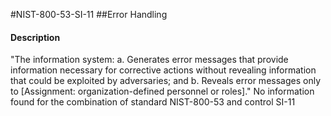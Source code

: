 #NIST-800-53-SI-11
##Error Handling
#### Description
"The information system:
  a.  Generates error messages that provide information necessary for corrective actions without revealing information that could be exploited by adversaries; and
  b.  Reveals error messages only to [Assignment: organization-defined personnel or roles]."
No information found for the combination of standard NIST-800-53 and control SI-11
